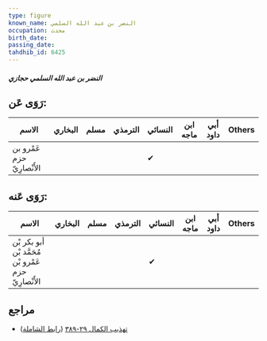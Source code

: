 ```yaml
---
type: figure
known_name: النضر بن عبد الله السلمي
occupation: محدث
birth_date:
passing_date:
tahdhib_id: 6425
---
```

##### النضر بن عبد الله السلمي حجازي

## رَوَى عَن:
| الاسم                      | البخاري | مسلم | الترمذي | النسائي | ابن ماجه | أبي داود | Others |
| -------------------------- | ------- | ---- | ------- | ------- | -------- | -------- | ------ |
| عَمْرو بن حزم الأَنْصارِيّ |         |      |         | ✔       |          |          |        |
## رَوَى عَنه:
| الاسم                                                | البخاري | مسلم | الترمذي | النسائي | ابن ماجه | أبي داود | Others |
| ---------------------------------------------------- | ------- | ---- | ------- | ------- | -------- | -------- | ------ |
| أبو بكر بْن مُحَمَّد بْن عَمْرو بْن حزم الأَنْصارِيّ |         |      |         | ✔       |          |          |        |
## مراجع
- [تهذيب الكمال ٢٩-٣٨٩](obsidian://open?vault=Tahdhib-al-Kamal&file=Figures/٦٤٢٥-النضر%20بن%20عبد%20الله%20السلمي%20حجازي) ([رابط الشاملة](https://shamela.ws/book/3722/15960))